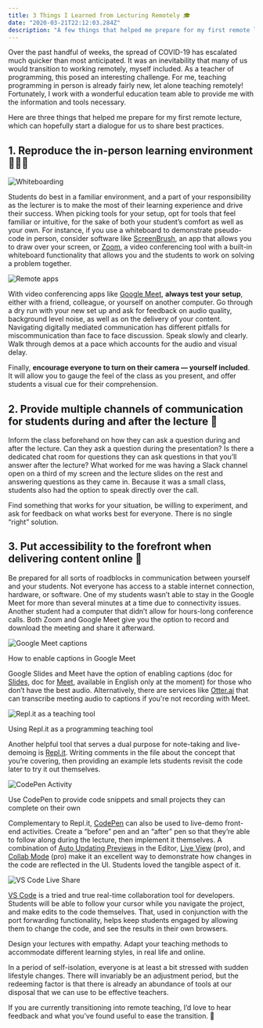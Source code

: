 ```yaml
---
title: 3 Things I Learned from Lecturing Remotely 🎓
date: "2020-03-21T22:12:03.284Z"
description: "A few things that helped me prepare for my first remote lecture, which can hopefully start a dialogue for us to share best practices."
---
```


Over the past handful of weeks, the spread of COVID-19 has escalated much quicker than most anticipated. It was an inevitability that many of us would transition to working remotely, myself included. As a teacher of programming, this posed an interesting challenge. For me, teaching programming in person is already fairly new, let alone teaching remotely! Fortunately, I work with a wonderful education team able to provide me with the information and tools necessary.

Here are three things that helped me prepare for my first remote lecture, which can hopefully start a dialogue for us to share best practices.

## 1. Reproduce the in-person learning environment 👩🏻‍🏫

![Whiteboarding](https://images.ctfassets.net/c3b73bxvesf2/6OOvNu50z1MvUvBYZz7sSu/d2b4bdf056fa5ac79662281f350be964/thisisengineering-raeng-4dR9LmMzhT0-unsplash__1_.jpg?h=500)

Students do best in a familiar environment, and a part of your responsibility as the lecturer is to make the most of their learning experience and drive their success. When picking tools for your setup, opt for tools that feel familiar or intuitive, for the sake of both your student’s comfort as well as your own. For instance, if you use a whiteboard to demonstrate pseudo-code in person, consider software like [ScreenBrush](https://apps.apple.com/us/app/screenbrush/id1233965871?mt=12), an app that allows you to draw over your screen, or [Zoom](https://zoom.us/), a video conferencing tool with a built-in whiteboard functionality that allows you and the students to work on solving a problem together.

![Remote apps](https://images.ctfassets.net/c3b73bxvesf2/hb2Ej4bVPaSeRKZSN9Hdk/cb3c01ad6f36f1469a55c0fe71349e1b/remote-apps.png?h=500)

With video conferencing apps like [Google Meet](https://meet.google.com/), **always test your setup**, either with a friend, colleague, or yourself on another computer. Go through a dry run with your new set up and ask for feedback on audio quality, background level noise, as well as on the delivery of your content. Navigating digitally mediated communication has different pitfalls for miscommunication than face to face discussion. Speak slowly and clearly. Walk through demos at a pace which accounts for the audio and visual delay.

Finally, **encourage everyone to turn on their camera — yourself included**. It will allow you to gauge the feel of the class as you present, and offer students a visual cue for their comprehension.

## 2. Provide multiple channels of communication for students during and after the lecture 📢

Inform the class beforehand on how they can ask a question during and after the lecture. Can they ask a question during the presentation? Is there a dedicated chat room for questions they can ask questions in that you’ll answer after the lecture? What worked for me was having a Slack channel open on a third of my screen and the lecture slides on the rest and answering questions as they came in. Because it was a small class, students also had the option to speak directly over the call.

Find something that works for your situation, be willing to experiment, and ask for feedback on what works best for everyone. There is no single “right” solution.

## 3. Put accessibility to the forefront when delivering content online 🤝

Be prepared for all sorts of roadblocks in communication between yourself and your students. Not everyone has access to a stable internet connection, hardware, or software. One of my students wasn’t able to stay in the Google Meet for more than several minutes at a time due to connectivity issues. Another student had a computer that didn’t allow for hours-long conference calls. Both Zoom and Google Meet give you the option to record and download the meeting and share it afterward.

![Google Meet captions](https://1.bp.blogspot.com/-2SIAOsk7sfU/XX-rpL2AObI/AAAAAAAAISU/RxO88suBDTwDlT4ItfbvA53HBFXImvdtgCLcBGAsYHQ/s640/Turn%2Bon%2Bcaptions.png)

<figcaption>How to enable captions in Google Meet</figcaption>

Google Slides and Meet have the option of enabling captions (doc for [Slides](https://support.google.com/docs/answer/9109474?hl=en), doc for [Meet](https://support.google.com/meet/answer/9300310?co=GENIE.Platform%3DAndroid&hl=en), available in English only at the moment) for those who don’t have the best audio. Alternatively, there are services like [Otter.ai](https://otter.ai/) that can transcribe meeting audio to captions if you're not recording with Meet.

![Repl.it as a teaching tool](https://images.ctfassets.net/c3b73bxvesf2/5fq4Tmn8KEdHGQk5tkWxZk/703847440f038c22326b6e3ab057413d/Screen_Shot_2020-03-17_at_6.04.38_PM.png?h=400)

<figcaption>Using Repl.it as a programming teaching tool</figcaption>

Another helpful tool that serves a dual purpose for note-taking and live-demoing is [Repl.it](https://repl.it/). Writing comments in the file about the concept that you’re covering, then providing an example lets students revisit the code later to try it out themselves.

![CodePen Activity](https://images.ctfassets.net/c3b73bxvesf2/3e4bAAshAGoYPinHs43umc/ec3091298f7751f9646c51a2d77d9e7e/image__3_.png?h=500)

<figcaption>Use CodePen to provide code snippets and small projects they can complete on their own</figcaption>

Complementary to Repl.it, [CodePen](https://codepen.io/) can also be used to live-demo front-end activities. Create a “before” pen and an “after” pen so that they’re able to follow along during the lecture, then implement it themselves. A combination of [Auto Updating Previews](https://blog.codepen.io/documentation/editor/auto-updating-previews/) in the Editor, [Live View](https://blog.codepen.io/documentation/pro-features/collab-mode/) (pro), and [Collab Mode](https://blog.codepen.io/documentation/pro-features/collab-mode/) (pro) make it an excellent way to demonstrate how changes in the code are reflected in the UI. Students loved the tangible aspect of it.

![VS Code Live Share](https://code.visualstudio.com/assets/blogs/2017/11/15/vs-code-ls-session.png)

[VS Code](https://dev.to/azure/vs-code-february-2020-release-highlights-video-59h6) is a tried and true real-time collaboration tool for developers. Students will be able to follow your cursor while you navigate the project, and make edits to the code themselves. That, used in conjunction with the port forwarding functionality, helps keep students engaged by allowing them to change the code, and see the results in their own browsers.

Design your lectures with empathy. Adapt your teaching methods to accommodate different learning styles, in real life and online.

In a period of self-isolation, everyone is at least a bit stressed with sudden lifestyle changes. There will invariably be an adjustment period, but the redeeming factor is that there is already an abundance of tools at our disposal that we can use to be effective teachers.

If you are currently transitioning into remote teaching, I’d love to hear feedback and what you've found useful to ease the transition. 🚀
